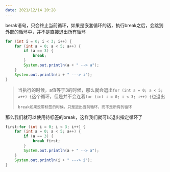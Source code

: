 ```yaml
---
date: 2021/12/14 20:28
---
```


berak语句，只会终止当前循环，如果是嵌套循环的话，执行break之后，会跳到外部的循环中，并不是直接退出所有循环

```java
for (int i = 0; i < 3; i++) {
    for (int a = 0; a < 5; a++) {
        if (a == 3) {
            break;
        }
        System.out.println(a + " --> a");
    }
    System.out.println(i + " ---> i");
}
```

> 当执行的时候，a值等于3的时候，那么就会退出`for (int a = 0; a < 5; a++) {`这个循环，但是并不会连着`for (int i = 0; i < 3; i++) {`也退出
>
> `break如果没带标签的时候，只是退出当前循环，而不是所有的循环`



那么我们就可以使用待标签的break，这样我们就可以退出指定循环了

```java
first:for (int i = 0; i < 3; i++) {
    for (int a = 0; a < 5; a++) {
        if (a == 3) {
            break first;
        }
        System.out.println(a + " --> a");
    }
    System.out.println(i + " ---> i");
}
```

